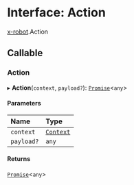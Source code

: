 # Interface: Action

[x-robot](../modules/x_robot.md).Action

## Callable

### Action

▸ **Action**(`context`, `payload?`): [`Promise`]( https://developer.mozilla.org/en-US/docs/Web/JavaScript/Reference/Global_Objects/Promise )<`any`\>

#### Parameters

| Name | Type |
| :------ | :------ |
| `context` | [`Context`](x_robot.Context.md) |
| `payload?` | `any` |

#### Returns

[`Promise`]( https://developer.mozilla.org/en-US/docs/Web/JavaScript/Reference/Global_Objects/Promise )<`any`\>
